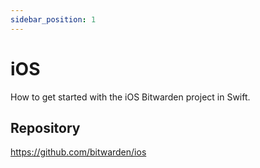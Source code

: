 ```yaml
---
sidebar_position: 1
---
```


# iOS

How to get started with the iOS Bitwarden project in Swift.

## Repository

https://github.com/bitwarden/ios
